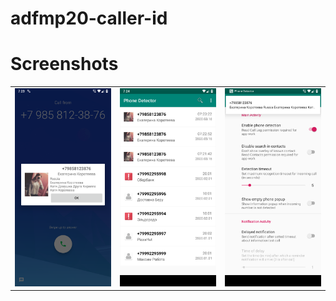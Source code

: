# adfmp20-caller-id

# Screenshots

| | | |   
:---:|:---:|:---:
![](play_market_publication/screenshot_1.png) |  ![](play_market_publication/screenshot_2.png) |  ![](play_market_publication/screenshot_3.png)
